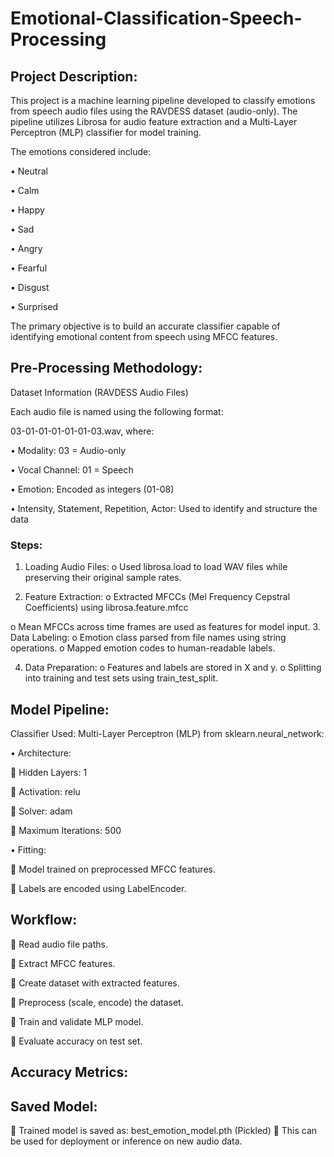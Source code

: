 # Emotional-Classification-Speech-Processing

## Project Description:
This project is a machine learning pipeline developed to classify emotions from speech audio files using the RAVDESS dataset (audio-only). The pipeline utilizes Librosa for audio feature extraction and a Multi-Layer Perceptron (MLP) classifier for model training.

The emotions considered include:

•	Neutral

•	Calm

•	Happy

•	Sad

•	Angry

•	Fearful

•	Disgust

•	Surprised

The primary objective is to build an accurate classifier capable of identifying emotional content from speech using MFCC features.

## Pre-Processing Methodology:
Dataset Information (RAVDESS Audio Files)

Each audio file is named using the following format:

03-01-01-01-01-01-03.wav, where:

•	Modality: 03 = Audio-only

•	Vocal Channel: 01 = Speech

•	Emotion: Encoded as integers (01-08)

•	Intensity, Statement, Repetition, Actor: Used to identify and structure the data

### Steps:
1.	Loading Audio Files:
o	Used librosa.load to load WAV files while preserving their original sample rates.

3.	Feature Extraction:
o	Extracted MFCCs (Mel Frequency Cepstral Coefficients) using librosa.feature.mfcc

o	Mean MFCCs across time frames are used as features for model input.
3.	Data Labeling:
o	Emotion class parsed from file names using string operations.
o	Mapped emotion codes to human-readable labels.

4.	Data Preparation:
o	Features and labels are stored in X and y.
o	Splitting into training and test sets using train_test_split.


## Model Pipeline:
Classifier Used:
Multi-Layer Perceptron (MLP) from sklearn.neural_network:

•	Architecture:

	Hidden Layers: 1

	Activation: relu

	Solver: adam

	Maximum Iterations: 500

•	Fitting:

	Model trained on preprocessed MFCC features.

	Labels are encoded using LabelEncoder.


## Workflow:
	Read audio file paths.

	Extract MFCC features.

	Create dataset with extracted features.

	Preprocess (scale, encode) the dataset.

	Train and validate MLP model.

	Evaluate accuracy on test set.



## Accuracy Metrics:

## Saved Model:
	Trained model is saved as: best_emotion_model.pth (Pickled)
	This can be used for deployment or inference on new audio data.
